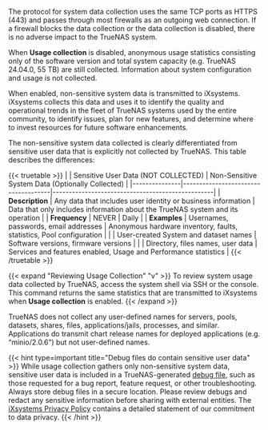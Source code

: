 &NewLine;

The protocol for system data collection uses the same TCP ports as HTTPS (443) and passes through most firewalls as an outgoing web connection.
If a firewall blocks the data collection or the data collection is disabled, there is no adverse impact to the TrueNAS system.

When **Usage collection** is disabled, anonymous usage statistics consisting only of the software version and total system capacity (e.g. TrueNAS 24.04.0, 55 TB) are still collected.
Information about system configuration and usage is not collected.

When enabled, non-sensitive system data is transmitted to iXsystems.
iXsystems collects this data and uses it to identify the quality and operational trends in the fleet of TrueNAS systems used by the entire community, to identify issues, plan for new features, and determine where to invest resources for future software enhancements.

The non-sensitive system data collected is clearly differentiated from sensitive user data that is explicitly not collected by TrueNAS.
This table describes the differences:

{{< truetable >}}
|               | Sensitive User Data (NOT COLLECTED) | Non-Sensitive System Data (Optionally Collected) |
|---------------|-------------------------------------|--------------------------------------------------|
| **Description** | Any data that includes user identity or business information | Data that only includes information about the TrueNAS system and its operation |
| **Frequency** | NEVER | Daily |
| **Examples** | Usernames, passwords, email addresses | Anonymous hardware inventory, faults, statistics, Pool configuration |
|              | User-created System and dataset names | Software versions, firmware versions |
|              | Directory, files names, user data | Services and features enabled, Usage and Performance statistics |
{{< /truetable >}}

{{< expand "Reviewing Usage Collection" "v" >}}
To review system usage data collected by TrueNAS, access the system shell via SSH or the console.
This command returns the same statistics that are transmitted to iXsystems when **Usage collection** is enabled.
{{< /expand >}}

TrueNAS does not collect any user-defined names for servers, pools, datasets, shares, files, applications/jails, processes, and similar.
Applications do transmit chart release names for deployed applications (e.g. “minio/2.0.6”) but not user-defined names.

{{< hint type=important title="Debug files do contain sensitive user data" >}}
While usage collection gathers only non-sensitive system data, sensitive user data is included in a TrueNAS-generated [debug file](https://www.truenas.com/docs/contributing/issuereporting/jiraissuereporting/#downloading-a-debug-file), such as those requested for a bug report, feature request, or other troubleshooting.
Always store debug files in a secure location.
Please review debugs and redact any sensitive information before sharing with external entities.
The [iXsystems Privacy Policy](https://www.ixsystems.com/privacy-policy/) contains a detailed statement of our commitment to data privacy.
{{< /hint >}}
